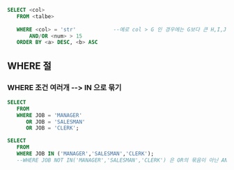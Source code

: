 ```sql
SELECT <col>
   FROM <talbe>
   
   WHERE <col> = 'str'            --예로 col > G 인 경우에는 G보다 큰 H,I,J...Z 로 시작되는 것 걸러진다!  물론 단어비교도 
       AND/OR <num> > 15
   ORDER BY <a> DESC, <b> ASC
```


## WHERE 절
### WHERE 조건 여러개 --> IN 으로 묶기
```sql
SELECT
   FROM
   WHERE JOB = 'MANAGER'
      OR JOB = 'SALESMAN'
      OR JOB = 'CLERK';
```
```SQL
SELECT
   FROM
   WHERE JOB IN ('MANAGER','SALESMAN','CLERK');
   --WHERE JOB NOT IN('MANAGER','SALESMAN','CLERK') 은 OR의 묶음이 아닌 AND의 묶음으로, 모두 아닌 것들 이다.
```
